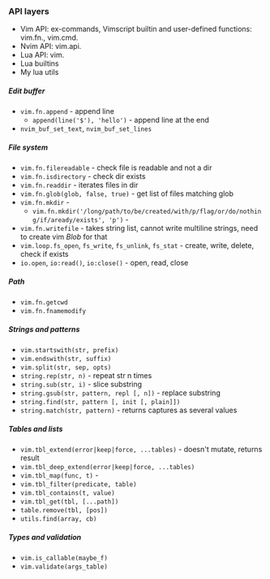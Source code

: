 ### API layers
- Vim API: ex-commands, Vimscript builtin and user-defined functions: vim.fn., vim.cmd.
- Nvim API: vim.api.
- Lua API: vim.
- Lua builtins
- My lua utils

##### Edit buffer 
- `vim.fn.append` - append line
  - `append(line('$'), 'hello')` - append line at the end
- `nvim_buf_set_text`, `nvim_buf_set_lines`

##### File system
- `vim.fn.filereadable` - check file is readable and not a dir
- `vim.fn.isdirectory` - check dir exists
- `vim.fn.readdir` - iterates files in dir 
- `vim.fn.glob(glob, false, true)` - get list of files matching glob
- `vim.fn.mkdir` - 
  - `vim.fn.mkdir('/long/path/to/be/created/with/p/flag/or/do/nothing/if/aready/exists', 'p')` - 
- `vim.fn.writefile` - takes string list, cannot write multiline strings, need to create vim *Blob* for that
- `vim.loop.fs_open`, `fs_write`, `fs_unlink`, `fs_stat` - create, write, delete, check if exists
- `io.open`, `io:read()`, `io:close()` - open, read, close

##### Path
- `vim.fn.getcwd`
- `vim.fn.fnamemodify`

##### Strings and patterns
- `vim.startswith(str, prefix)`
- `vim.endswith(str, suffix)`
- `vim.split(str, sep, opts)`
- `string.rep(str, n)` - repeat str n times
- `string.sub(str, i)` - slice substring
- `string.gsub(str, pattern, repl [, n])` - replace substring
- `string.find(str, pattern [, init [, plain]])`
- `string.match(str, pattern)` - returns captures as several values

##### Tables and lists
- `vim.tbl_extend(error|keep|force, ...tables)` - doesn't mutate, returns result
- `vim.tbl_deep_extend(error|keep|force, ...tables)`
- `vim.tbl_map(func, t)` - 
- `vim.tbl_filter(predicate, table)`
- `vim.tbl_contains(t, value)`
- `vim.tbl_get(tbl, [...path])`
- `table.remove(tbl, [pos])`
- `utils.find(array, cb)`

##### Types and validation
- `vim.is_callable(maybe_f)`
- `vim.validate(args_table)`
